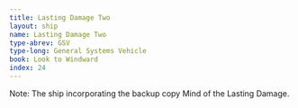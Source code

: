 ```yaml
---
title: Lasting Damage Two
layout: ship
name: Lasting Damage Two
type-abrev: GSV
type-long: General Systems Vehicle
book: Look to Windward
index: 24
---
```


<span class="note">Note:</span> The ship incorporating the backup copy Mind of the Lasting Damage.
